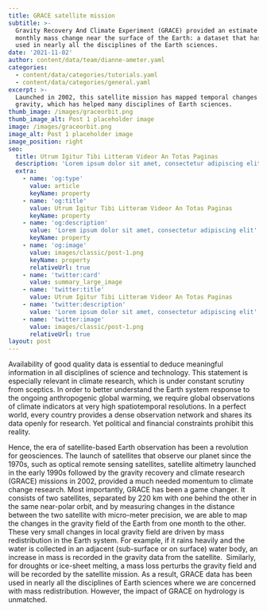```yaml
---
title: GRACE satellite mission
subtitle: >-
  Gravity Recovery And Climate Experiment (GRACE) provided an estimate of
  monthly mass change near the surface of the Earth: a dataset that has been
  used in nearly all the disciplines of the Earth sciences.
date: '2021-11-02'
author: content/data/team/dianne-ameter.yaml
categories:
  - content/data/categories/tutorials.yaml
  - content/data/categories/general.yaml
excerpt: >-
  Launched in 2002, this satellite mission has mapped temporal changes in
  gravity, which has helped many disciplines of Earth sciences.
thumb_image: /images/graceorbit.png
thumb_image_alt: Post 1 placeholder image
image: /images/graceorbit.png
image_alt: Post 1 placeholder image
image_position: right
seo:
  title: Utrum Igitur Tibi Litteram Videor An Totas Paginas
  description: 'Lorem ipsum dolor sit amet, consectetur adipiscing elit'
  extra:
    - name: 'og:type'
      value: article
      keyName: property
    - name: 'og:title'
      value: Utrum Igitur Tibi Litteram Videor An Totas Paginas
      keyName: property
    - name: 'og:description'
      value: 'Lorem ipsum dolor sit amet, consectetur adipiscing elit'
      keyName: property
    - name: 'og:image'
      value: images/classic/post-1.png
      keyName: property
      relativeUrl: true
    - name: 'twitter:card'
      value: summary_large_image
    - name: 'twitter:title'
      value: Utrum Igitur Tibi Litteram Videor An Totas Paginas
    - name: 'twitter:description'
      value: 'Lorem ipsum dolor sit amet, consectetur adipiscing elit'
    - name: 'twitter:image'
      value: images/classic/post-1.png
      relativeUrl: true
layout: post
---
```

Availability of good quality data is essential to deduce meaningful information in all disciplines of science and technology. This statement is especially relevant in climate research, which is under constant scrutiny from sceptics. In order to better understand the Earth system response to the ongoing anthropogenic global warming, we require global observations of climate indicators at very high spatiotemporal resolutions. In
a perfect world, every country provides a dense observation network and shares its data openly for research. Yet political and financial constraints prohibit this reality.

Hence, the era of satellite-based Earth observation has been a revolution for geosciences. The launch of satellites that observe our planet since the 1970s, such as optical remote sensing satellites, satellite altimetry launched in the early 1990s followed by the gravity recovery and climate research (GRACE) missions in 2002, provided a much needed momentum to climate change research. Most importantly, GRACE has been a game changer. It consists of two satellites, separated by 220 km with one behind the other in the same near-polar orbit, and by measuring changes in the distance between the two satellite with micro-meter precision, we are able to map the changes in the gravity field of the Earth from one month to the other. These very small changes in local gravity field are driven by mass redistribution in the Earth system. For example, if it rains heavily and the water is collected in an adjacent (sub-surface or on surface) water body, an increase in mass is recorded in the gravity data from the satellite.  Similarly, for droughts or ice-sheet melting, a mass loss perturbs the gravity field and will be recorded by the satellite mission. As a result, GRACE data has been used in nearly all the disciplines of Earth sciences where we are concerned with mass redistribution. However, the
impact of GRACE on hydrology is unmatched.

